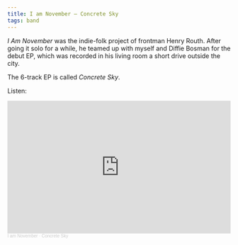 ```yaml
---
title: I am November — Concrete Sky
tags: band
---
```


*I Am November* was the indie-folk project of frontman Henry Routh. 
After going it solo for a while, he teamed up with myself and Diffie Bosman for the debut EP, which was recorded in his living room a short drive outside the city.

The 6-track EP is called *Concrete Sky*.

Listen:

<iframe width="100%" height="300" scrolling="no" frameborder="no" allow="autoplay" src="https://w.soundcloud.com/player/?url=https%3A//api.soundcloud.com/playlists/203670781&color=%23ff5500&auto_play=false&hide_related=false&show_comments=true&show_user=true&show_reposts=false&show_teaser=true&visual=true"></iframe><div style="font-size: 10px; color: #cccccc;line-break: anywhere;word-break: normal;overflow: hidden;white-space: nowrap;text-overflow: ellipsis; font-family: Interstate,Lucida Grande,Lucida Sans Unicode,Lucida Sans,Garuda,Verdana,Tahoma,sans-serif;font-weight: 100;"><a href="https://soundcloud.com/november-ends" title="I am November" target="_blank" style="color: #cccccc; text-decoration: none;">I am November</a> · <a href="https://soundcloud.com/november-ends/sets/concrete-sky" title="Concrete Sky" target="_blank" style="color: #cccccc; text-decoration: none;">Concrete Sky</a></div>
